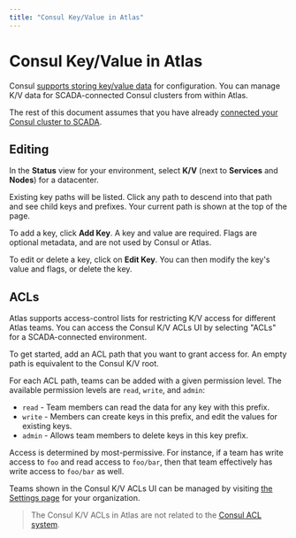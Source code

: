 ```yaml
---
title: "Consul Key/Value in Atlas"
---
```


# Consul Key/Value in Atlas

Consul [supports storing key/value
data](https://www.consul.io/intro/getting-started/kv.html) for configuration.
You can manage K/V data for SCADA-connected Consul clusters from within Atlas.

The rest of this document assumes that you have already [connected your Consul
cluster to SCADA](https://www.consul.io/docs/guides/atlas.html).

## Editing

In the **Status** view for your environment, select **K/V** (next to
**Services** and **Nodes**) for a datacenter.

Existing key paths will be listed. Click any path to descend into that path and
see child keys and prefixes. Your current path is shown at the top of the
page.

To add a key, click **Add Key**. A key and value are required. Flags are
optional metadata, and are not used by Consul or Atlas.

To edit or delete a key, click on **Edit Key**. You can then modify the key's
value and flags, or delete the key.

## ACLs

Atlas supports access-control lists for restricting K/V access for different
Atlas teams. You can access the Consul K/V ACLs UI by selecting "ACLs" for a
SCADA-connected environment.

To get started, add an ACL path that you want to grant access for. An empty
path is equivalent to the Consul K/V root.

For each ACL path, teams can be added with a given permission level. The
available permission levels are `read`, `write`, and `admin`:

* `read` - Team members can read the data for any key with this prefix.
* `write` - Members can create keys in this prefix, and edit the values for
existing keys.
* `admin` - Allows team members to delete keys in this key prefix.

Access is determined by most-permissive. For instance, if a team has write
access to `foo` and read access to `foo/bar`, then that team effectively has
write access to `foo/bar` as well.

Teams shown in the Consul K/V ACLs UI can be managed by visiting [the Settings
page](/settings) for your organization.

> The Consul K/V ACLs in Atlas are not related to the [Consul ACL
system](https://www.consul.io/docs/internals/acl.html).
